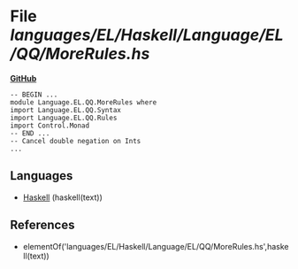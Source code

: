 # File _languages/EL/Haskell/Language/EL/QQ/MoreRules.hs_
**[GitHub](https://github.com/softlang/yas/blob/master/languages/EL/Haskell/Language/EL/QQ/MoreRules.hs)**
```
-- BEGIN ...
module Language.EL.QQ.MoreRules where
import Language.EL.QQ.Syntax
import Language.EL.QQ.Rules
import Control.Monad
-- END ...
-- Cancel double negation on Ints
...
```

## Languages
* [Haskell](../languages/Haskell.md) (haskell(text))

## References
* elementOf('languages/EL/Haskell/Language/EL/QQ/MoreRules.hs',haskell(text))
